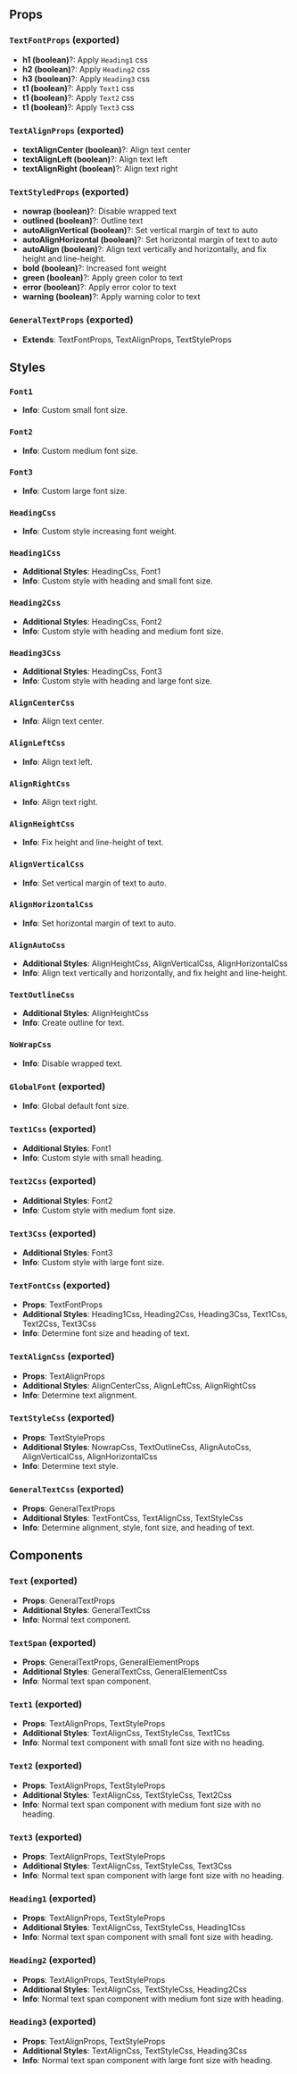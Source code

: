 ## Props

### `TextFontProps` (exported)
- **h1 (boolean)**?: Apply `Heading1` css
- **h2 (boolean)**?: Apply `Heading2` css
- **h3 (boolean)**?: Apply `Heading3` css
- **t1 (boolean)**?: Apply `Text1` css
- **t1 (boolean)**?: Apply `Text2` css
- **t1 (boolean)**?: Apply `Text3` css

### `TextAlignProps` (exported)
- **textAlignCenter (boolean)**?: Align text center
- **textAlignLeft (boolean)**?: Align text left
- **textAlignRight (boolean)**?: Align text right

### `TextStyledProps` (exported)
- **nowrap (boolean)**?: Disable wrapped text
- **outlined (boolean)**?: Outline text
- **autoAlignVertical (boolean)**?: Set vertical margin of text to auto
- **autoAlignHorizontal (boolean)**?: Set horizontal margin of text to auto
- **autoAlign (boolean)**?: Align text vertically and horizontally, and fix height and line-height.
- **bold (boolean)**?: Increased font weight
- **green (boolean)**?: Apply green color to text
- **error (boolean)**?: Apply error color to text
- **warning (boolean)**?: Apply warning color to text

### `GeneralTextProps` (exported)
- **Extends**: TextFontProps, TextAlignProps, TextStyleProps

## Styles

### `Font1`
- **Info**: Custom small font size.

### `Font2`
- **Info**: Custom medium font size.

### `Font3`
- **Info**: Custom large font size.

### `HeadingCss`
- **Info**: Custom style increasing font weight.

### `Heading1Css`
- **Additional Styles**: HeadingCss, Font1
- **Info**: Custom style with heading and small font size.

### `Heading2Css`
- **Additional Styles**: HeadingCss, Font2
- **Info**: Custom style with heading and medium font size.

### `Heading3Css`
- **Additional Styles**: HeadingCss, Font3
- **Info**: Custom style with heading and large font size.

### `AlignCenterCss`
- **Info**: Align text center.

### `AlignLeftCss`
- **Info**: Align text left.

### `AlignRightCss`
- **Info**: Align text right.

### `AlignHeightCss`
- **Info**: Fix height and line-height of text.

### `AlignVerticalCss`
- **Info**: Set vertical margin of text to auto.

### `AlignHorizontalCss`
- **Info**: Set horizontal margin of text to auto.

### `AlignAutoCss`
- **Additional Styles**: AlignHeightCss, AlignVerticalCss, AlignHorizontalCss
- **Info**: Align text vertically and horizontally, and fix height and line-height.

### `TextOutlineCss`
- **Additional Styles**: AlignHeightCss
- **Info**: Create outline for text.

### `NoWrapCss`
- **Info**: Disable wrapped text.

### `GlobalFont` (exported)
- **Info**: Global default font size.

### `Text1Css` (exported)
- **Additional Styles**: Font1
- **Info**: Custom style with small heading.

### `Text2Css` (exported)
- **Additional Styles**: Font2
- **Info**: Custom style with medium font size.

### `Text3Css` (exported)
- **Additional Styles**: Font3
- **Info**: Custom style with large font size.

### `TextFontCss` (exported)
- **Props**: TextFontProps
- **Additional Styles**: Heading1Css, Heading2Css, Heading3Css, Text1Css, Text2Css, Text3Css
- **Info**: Determine font size and heading of text.

### `TextAlignCss` (exported)
- **Props**: TextAlignProps
- **Additional Styles**: AlignCenterCss, AlignLeftCss, AlignRightCss
- **Info**: Determine text alignment.

### `TextStyleCss` (exported)
- **Props**: TextStyleProps
- **Additional Styles**: NowrapCss, TextOutlineCss, AlignAutoCss, AlignVerticalCss, AlignHorizontalCss
- **Info**: Determine text style.

### `GeneralTextCss` (exported)
- **Props**: GeneralTextProps
- **Additional Styles**: TextFontCss, TextAlignCss, TextStyleCss
- **Info**: Determine alignment, style, font size, and heading of text.

## Components

### `Text` (exported)
- **Props**: GeneralTextProps
- **Additional Styles**: GeneralTextCss
- **Info**: Normal text component.

### `TextSpan` (exported)
- **Props**: GeneralTextProps, GeneralElementProps
- **Additional Styles**: GeneralTextCss, GeneralElementCss
- **Info**: Normal text span component.

### `Text1` (exported)
- **Props**: TextAlignProps, TextStyleProps
- **Additional Styles**: TextAlignCss, TextStyleCss, Text1Css
- **Info**: Normal text component with small font size with no heading.

### `Text2` (exported)
- **Props**: TextAlignProps, TextStyleProps
- **Additional Styles**: TextAlignCss, TextStyleCss, Text2Css
- **Info**: Normal text span component with medium font size with no heading.

### `Text3` (exported)
- **Props**: TextAlignProps, TextStyleProps
- **Additional Styles**: TextAlignCss, TextStyleCss, Text3Css
- **Info**: Normal text span component with large font size with no heading.

### `Heading1` (exported)
- **Props**: TextAlignProps, TextStyleProps
- **Additional Styles**: TextAlignCss, TextStyleCss, Heading1Css
- **Info**: Normal text span component with small font size with heading.

### `Heading2` (exported)
- **Props**: TextAlignProps, TextStyleProps
- **Additional Styles**: TextAlignCss, TextStyleCss, Heading2Css
- **Info**: Normal text span component with medium font size with heading.

### `Heading3` (exported)
- **Props**: TextAlignProps, TextStyleProps
- **Additional Styles**: TextAlignCss, TextStyleCss, Heading3Css
- **Info**: Normal text span component with large font size with heading.